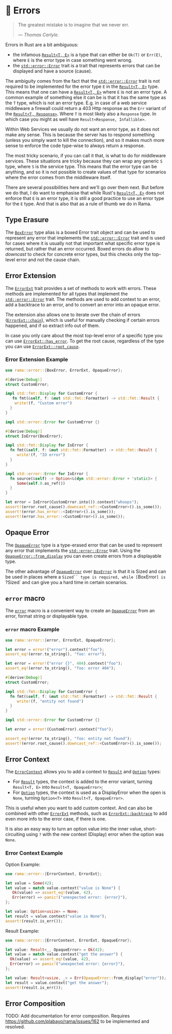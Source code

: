 # 🚫 Errors

> The greatest mistake is to imagine that we never err.
>
> — _Thomas Carlyle_.

Errors in Rust are a bit ambiguous:

- the infamous [`Result<T, E>`][`Result`] is a type that can either be `Ok(T)` or `Err(E)`, where `E` is
  the error type in case something went wrong.
- the [`std::error::Error`] trait is a trait that represents errors that can be displayed and
  have a source (cause).

The ambiguity comes from the fact that the [`std::error::Error`] trait is not required to be
implemented for the error type `E` in the [`Result<T, E>`][`Result`] type. This means that one can have
a [`Result<T, E>`][`Result`] where `E` is not an error type. A common example of something else it can be
is that it has the same type as the `T` type, which is not an error type. E.g. in case of a web
service middleware a firewall could return a 403 Http response as the `Err` variant of the
[`Result<T, Response>`][`Result`]. Where `T` is most likely also a `Response` type. In which
case you might as well have `Result<Response, Infallible>`.

Within Web Services we usually do not want an error type, as it does not make any sense.
This is because the server has to respond something (unless you simply want to kill the connection),
and so it makes much more sense to enforce the code type-wise to always return a response.

The most tricky scenario, if you can call it that, is what to do for middleware services.
These situations are tricky because they can wrap any generic `S` type, where `S` is the
service type. This means that the error type can be anything, and so it is not possible to
create values of that type for scenarios where the error comes from the middleware itself.

There are several possibilities here and we'll go over them next. But before we do that,
I do want to emphasise that while Rust's [`Result<T, E>`][`Result`] does not enforce that `E` is an error
type, it is still a good practice to use an error type for the `E` type. And that is also
that as a rule of thumb we do in Rama.

## Type Erasure

The [`BoxError`] type alias is a boxed Error trait object and can be used to represent any error that
implements the [`std::error::Error`] trait and is used for cases where it is usually not
that important what specific error type is returned, but rather that an error occurred.
Boxed errors do allow to _downcast_ to check for concrete error types, but this checks
only the top-level error and not the cause chain.

## Error Extension

The [`ErrorExt`] trait provides a set of methods to work with errors. These methods are
implemented for all types that implement the [`std::error::Error`] trait. The methods are
used to add context to an error, add a backtrace to an error, and to convert an error into
an opaque error.

The extension also allows one to iterate over the chain of errors ([`ErrorExt::chain`]),
which is useful for manually checking if certain errors happened,
and if so extract info out of them.

In case you only care about the most top-level error of a specific type you can use
[`ErrorExt::has_error`]. To get the root cause, regardless of the type you can use
[`ErrorExt::root_cause`].

### Error Extension Example

```rust
use rama::error::{BoxError, ErrorExt, OpaqueError};

#[derive(Debug)]
struct CustomError;

impl std::fmt::Display for CustomError {
   fn fmt(&self, f: &mut std::fmt::Formatter) -> std::fmt::Result {
    write!(f, "Custom error")
  }
}

impl std::error::Error for CustomError {}

#[derive(Debug)]
struct IoError(BoxError);

impl std::fmt::Display for IoError {
  fn fmt(&self, f: &mut std::fmt::Formatter) -> std::fmt::Result {
     write!(f, "IO error")
  }
}

impl std::error::Error for IoError {
  fn source(&self) -> Option<&(dyn std::error::Error + 'static)> {
     Some(self.0.as_ref())
  }
}

let error = IoError(CustomError.into()).context("whoops");
assert!(error.root_cause().downcast_ref::<CustomError>().is_some());
assert!(error.has_error::<IoError>().is_some());
assert!(error.has_error::<CustomError>().is_some());
```

## Opaque Error

The [`OpaqueError`] type is a type-erased error that can be used to represent any error
that implements the [`std::error::Error`] trait. Using the [`OpaqueError::from_display`]
you can even create errors from a displayable type.

The other advantage of [`OpaqueError`] over [`BoxError`]
is that it is Sized and can be used in places where a `Sized`` type is required,
while [`BoxError`] is `?Sized` and can give you a hard time in certain scenarios.

## `error` macro

The [`error`] macro is a convenient way to create an [`OpaqueError`]
from an error, format string or displayable type.

### `error` macro Example

```rust
use rama::error::{error, ErrorExt, OpaqueError};

let error = error!("error").context("foo");
assert_eq!(error.to_string(), "foo: error");

let error = error!("error {}", 404).context("foo");
assert_eq!(error.to_string(), "foo: error 404");

#[derive(Debug)]
struct CustomError;

impl std::fmt::Display for CustomError {
  fn fmt(&self, f: &mut std::fmt::Formatter) -> std::fmt::Result {
     write!(f, "entity not found")
  }
}

impl std::error::Error for CustomError {}

let error = error!(CustomError).context("foo");

assert_eq!(error.to_string(), "foo: entity not found");
assert!(error.root_cause().downcast_ref::<CustomError>().is_some());
```

## Error Context

The [`ErrorContext`] allows you to add a context to [`Result`]
and [`Option`] types:

- For [`Result`] types, the context is added to the error variant,
  turning `Result<T, E>` into `Result<T, OpaqueError>`;
- For [`Option`] types, the context is used as a DisplayError when
  the open is `None`, turning `Option<T>` into `Result<T, OpaqueError>`.

This is useful when you want to add custom context.
And can also be combined with other [`ErrorExt`] methods,
such as [`ErrorExt::backtrace`] to add even more info to the error case,
if there is one.

It is also an easy way to turn an option value into the inner value,
short-circuiting using `?` with the new context (Display) error
when the option was `None`.

### Error Context Example

Option Example:

```rust
use rama::error::{ErrorContext, ErrorExt};

let value = Some(42);
let value = match value.context("value is None") {
   Ok(value) => assert_eq!(value, 42),
   Err(error) => panic!("unexpected error: {error}"),
};

let value: Option<usize> = None;
let result = value.context("value is None");
assert!(result.is_err());
```

Result Example:

```rust
use rama::error::{ErrorContext, ErrorExt, OpaqueError};

let value: Result<_, OpaqueError> = Ok(42);
let value = match value.context("get the answer") {
  Ok(value) => assert_eq!(value, 42),
  Err(error) => panic!("unexpected error: {error}"),
};

let value: Result<usize, _> = Err(OpaqueError::from_display("error"));
let result = value.context("get the answer");
assert!(result.is_err());
```

## Error Composition

TODO: Add documentation for error composition.
Requires <https://github.com/plabayo/rama/issues/162>
to be implemented and resolved.

[`BoxError`]: https://ramaproxy.org/docs/rama/error/type.BoxError.html
[`OpaqueError`]: https://ramaproxy.org/docs/rama/error/type.OpaqueError.html
[`OpaqueError::from_display`]: https://ramaproxy.org/docs/rama/error/struct.OpaqueError.html#method.from_display
[`ErrorExt`]: https://ramaproxy.org/docs/rama/error/trait.ErrorExt.html
[`ErrorExt::chain`]: https://ramaproxy.org/docs/rama/error/trait.ErrorExt.html#tymethod.chain
[`ErrorExt::has_error`]: https://ramaproxy.org/docs/rama/error/trait.ErrorExt.html#tymethod.has_error
[`ErrorExt::root_cause`]: https://ramaproxy.org/docs/rama/error/trait.ErrorExt.html#method.root_cause
[`ErrorExt::backtrace`]: https://ramaproxy.org/docs/rama/error/trait.ErrorExt.html#tymethod.backtrace
[`ErrorContext`]: https://ramaproxy.org/docs/rama/error/trait.ErrorContext.html
[`Result`]: https://doc.rust-lang.org/stable/std/result/enum.Result.html
[`Option`]: https://doc.rust-lang.org/stable/std/option/enum.Option.html
[`error`]: https://ramaproxy.org/docs/rama/error/macro.error.html
[`std::error::Error`]: https://doc.rust-lang.org/stable/std/error/trait.Error.html
